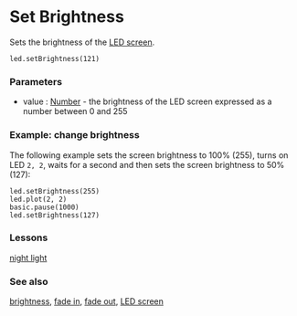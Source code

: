 # Set Brightness

Sets the brightness of the [LED screen](/microbit/device/screen).

```sig
led.setBrightness(121)
```

### Parameters

* value : [Number](/microbit/reference/types/number) - the brightness of the LED screen expressed as a number between 0 and 255

### Example: change brightness

The following example sets the screen brightness to 100% (255), turns on LED `2, 2`, waits for a second and then sets the screen brightness to 50% (127):

```blocks
led.setBrightness(255)
led.plot(2, 2)
basic.pause(1000)
led.setBrightness(127)
```

### Lessons

[night light](/microbit/lessons/night-light)

### See also

[brightness](/microbit/reference/led/brightness), [fade in](/microbit/reference/led/fade-in), [fade out](/microbit/reference/led/fade-out), [LED screen](/microbit/device/screen)


